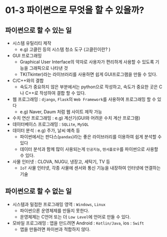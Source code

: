 # 01-3 파이썬으로 무엇을 할 수 있을까?

## 파이썬으로 할 수 있는 일
- 시스템 유틸리티 제작
  - e.g) 고클린 등의 시스템 청소 도구 (고클린이란? )
- GUI 프로그래밍 
  - Graphical User Interface의 약자로 사용자가 편리하게 사용할 수 있도록 기능을 그래픽으로 나타낸 것
  - TK(Tkinter)라는 라이브러리를 사용하면 쉽게 GUI프로그램을 만들 수 있다.
- C/C++와의 결합
  - 속도가 중요하지 않은 부분에서는 python으로 작성하고, 속도가 중요한 곳은 C나 C++로 작성하여 결합 할 수 있다.
- 웹 프로그래밍 : `django`, `Flask`의 `Web Framework`를 사용하여 프로그래밍 할 수 있다
  - e.g) Naver, Daum 처럼 웹 사이트 제작 가능
- 수치 연산 프로그래밍 : e.g) 계산기(GUI와 어려운 수치 계산 프로그램) 
- 데이터베이스 프로그래밍 : `SQLite`, `MySQL`
- 데이터 분석 : e.g) 주가, 날씨 예측 등
  - 파이썬에서는 판다스(`pandas`)라는 좋은 라이브러리를 이용하여 쉽게 분석할 수 있다
  - 데이터 분석과 함께 많이 사용되는게 `인공지능`, `텐서플로우`를 파이썬으로 사용할 수 있다.
- 사물 인터넷 : CLOVA, NUGU, 냉장고, 세탁기, TV 등  
  - `IoT` 사물 인터넷, 각종 사물에 센서와 통신 기능을 내장하여 인터넷에 연결하는 기술

## 파이썬으로 할 수 없는 일
- 시스템과 밀접한 프로그래밍 영역 : `Windows`, `Linux`
  - 파이썬으론 운영체제를 만들지 못한다.
  - 운영체제는 C언어 또는 더 `Low Level`에 언어로 만들 수 있다.
- 모바일 프로그래밍 : 앱을 만드려면 Android : `Kotlin/Java`, ios : `Swift`
  - 앱을 만들려면 파이썬과 적합하지 않다.

